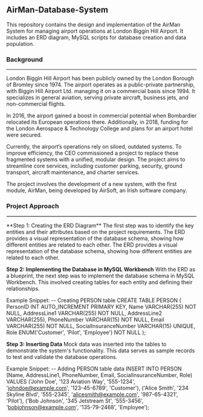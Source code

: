 ## AirMan-Database-System  
This repository contains the design and implementation of the AirMan System for managing airport operations at London Biggin Hill Airport. It includes an ERD diagram, MySQL scripts for database creation and data population.  

### Background  

---

London Biggin Hill Airport has been publicly owned by the London Borough of Bromley since 1974. The airport operates as a public-private partnership, with Biggin Hill Airport Ltd. managing it on a commercial basis since 1994. It specializes in general aviation, serving private aircraft, business jets, and non-commercial flights.

In 2016, the airport gained a boost in commercial potential when Bombardier relocated its European operations there. Additionally, in 2018, funding for the London Aerospace & Technology College and plans for an airport hotel were secured.

Currently, the airport’s operations rely on siloed, outdated systems. To improve efficiency, the CEO commissioned a project to replace these fragmented systems with a unified, modular design. The project aims to streamline core services, including customer parking, security, ground transport, aircraft maintenance, and charter services.

The project involves the development of a new system, with the first module, AirMan, being developed by AirSoft, an Irish software company.

### Project Approach 
<hr style="border: 1px solid #ccc;" />
**Step 1: Creating the ERD Diagram**
The first step was to identify the key entities and their attributes based on the project requirements. The ERD provides a visual representation of the database schema, showing how different entities are related to each other. The ERD provides a visual representation of the database schema, showing how different entities are related to each other.

**Step 2: Implementing the Database in MySQL Workbench**
With the ERD as a blueprint, the next step was to implement the database schema in MySQL Workbench. This involved creating tables for each entity and defining their relationships.

Example Snippet:
-- Creating PERSON table
CREATE TABLE PERSON (
  PersonID INT AUTO_INCREMENT PRIMARY KEY,
  Name VARCHAR(255) NOT NULL,
  AddressLine1 VARCHAR(255) NOT NULL,
  AddressLine2 VARCHAR(255),
  PhoneNumber VARCHAR(15) NOT NULL,
  Email VARCHAR(255) NOT NULL,
  SocialInsuranceNumber VARCHAR(15) UNIQUE,
  Role ENUM('Customer', 'Pilot', 'Employee') NOT NULL
);

**Step 3: Inserting Data**
Mock data was inserted into the tables to demonstrate the system's functionality. This data serves as sample records to test and validate the database operations.

Example Snippet:
-- Adding PERSON table data
INSERT INTO PERSON (Name, AddressLine1, PhoneNumber, Email, SocialInsuranceNumber, Role)
VALUES
('John Doe', '123 Aviation Way', '555-1234', 'johndoe@example.com', '123-45-6789', 'Customer'),
('Alice Smith', '234 Skyline Blvd', '555-2345', 'alicesmith@example.com', '987-65-4321', 'Pilot'),
('Bob Johnson', '345 Jetstream St', '555-3456', 'bobjohnson@example.com', '135-79-2468', 'Employee');

